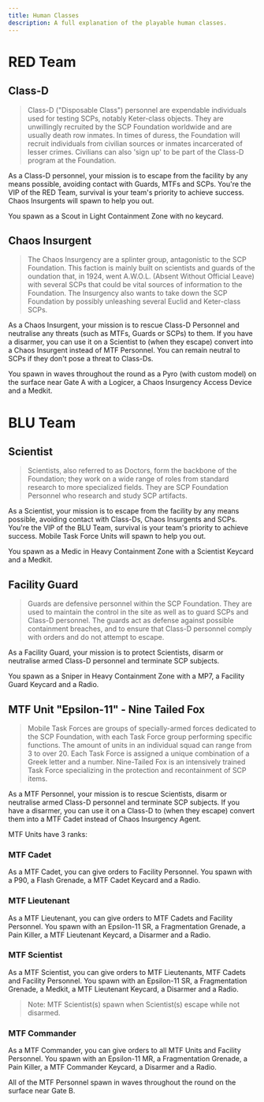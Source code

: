 ```yaml
---
title: Human Classes
description: A full explanation of the playable human classes.
---
```


# RED Team

## Class-D

> Class-D ("Disposable Class") personnel are expendable individuals used for testing SCPs, notably Keter-class objects. They are unwillingly recruited by the SCP Foundation worldwide and are usually death row inmates. In times of duress, the Foundation will recruit individuals from civilian sources or inmates incarcerated of lesser crimes. Civilians can also 'sign up' to be part of the Class-D program at the Foundation.

As a Class-D personnel, your mission is to escape from the facility by any means possible, avoiding contact with Guards, MTFs and SCPs. You're the VIP of the RED Team, survival is your team's priority to achieve success. Chaos Insurgents will spawn to help you out.

You spawn as a Scout in Light Containment Zone with no keycard.

## Chaos Insurgent

> The Chaos Insurgency are a splinter group, antagonistic to the SCP Foundation. This faction is mainly built on scientists and guards of the oundation that, in 1924, went A.W.O.L. (Absent Without Official Leave) with several SCPs that could be vital sources of information to the Foundation. The Insurgency also wants to take down the SCP Foundation by possibly unleashing several Euclid and Keter-class SCPs.

As a Chaos Insurgent, your mission is to rescue Class-D Personnel and neutralise any threats (such as MTFs, Guards or SCPs) to them. If you have a disarmer, you can use it on a Scientist to (when they escape) convert into a Chaos Insurgent instead of MTF Personnel. You can remain neutral to SCPs if they don't pose a threat to Class-Ds.

You spawn in waves throughout the round as a Pyro (with custom model) on the surface near Gate A with a Logicer, a Chaos Insurgency Access Device and a Medkit.

# BLU Team

## Scientist

> Scientists, also referred to as Doctors, form the backbone of the Foundation; they work on a wide range of roles from standard research to more specialized fields. They are SCP Foundation Personnel who research and study SCP artifacts.

As a Scientist, your mission is to escape from the facility by any means possible, avoiding contact with Class-Ds, Chaos Insurgents and SCPs. You're the VIP of the BLU Team, survival is your team's priority to achieve success. Mobile Task Force Units will spawn to help you out.

You spawn as a Medic in Heavy Containment Zone with a Scientist Keycard and a Medkit.

## Facility Guard

> Guards are defensive personnel within the SCP Foundation. They are used to maintain the control in the site as well as to guard SCPs and Class-D personnel. The guards act as defense against possible containment breaches, and to ensure that Class-D personnel comply with orders and do not attempt to escape.

As a Facility Guard, your mission is to protect Scientists, disarm or neutralise armed Class-D personnel and terminate SCP subjects.

You spawn as a Sniper in Heavy Containment Zone with a MP7, a Facility Guard Keycard and a Radio.

## MTF Unit "Epsilon-11" - Nine Tailed Fox

> Mobile Task Forces are groups of specially-armed forces dedicated to the SCP Foundation, with each Task Force group performing specific functions. The amount of units in an individual squad can range from 3 to over 20. Each Task Force is assigned a unique combination of a Greek letter and a number. Nine-Tailed Fox is an intensively trained Task Force specializing in the protection and recontainment of SCP items.

As a MTF Personnel, your mission is to rescue Scientists, disarm or neutralise armed Class-D personnel and terminate SCP subjects. If you have a disarmer, you can use it on a Class-D to (when they escape) convert them into a MTF Cadet instead of Chaos Insurgency Agent.

MTF Units have 3 ranks:

### MTF Cadet

As a MTF Cadet, you can give orders to Facility Personnel. You spawn with a P90, a Flash Grenade, a MTF Cadet Keycard and a Radio.

### MTF Lieutenant

As a MTF Lieutenant, you can give orders to MTF Cadets and Facility Personnel. You spawn with an Epsilon-11 SR, a Fragmentation Grenade, a Pain Killer, a MTF Lieutenant Keycard, a Disarmer and a Radio.

### MTF Scientist

As a MTF Scientist, you can give orders to MTF Lieutenants, MTF Cadets and Facility Personnel. You spawn with an Epsilon-11 SR, a Fragmentation Grenade, a Medkit, a MTF Lieutenant Keycard, a Disarmer and a Radio.

> Note: MTF Scientist(s) spawn when Scientist(s) escape while not disarmed.

### MTF Commander

As a MTF Commander, you can give orders to all MTF Units and Facility Personnel. You spawn with an Epsilon-11 MR, a Fragmentation Grenade, a Pain Killer, a MTF Commander Keycard, a Disarmer and a Radio.

All of the MTF Personnel spawn in waves throughout the round on the surface near Gate B.